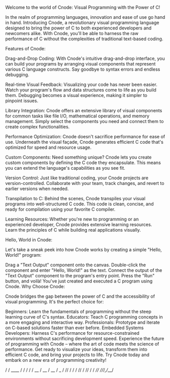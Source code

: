 

Welcome to the world of Cnode: Visual Programming with the Power of C!

In the realm of programming languages, innovation and ease of use go hand in hand. Introducing Cnode, a revolutionary visual programming language designed to bring the power of C to both experienced developers and newcomers alike. With Cnode, you'll be able to harness the raw performance of C without the complexities of traditional text-based coding.

Features of Cnode:

Drag-and-Drop Coding: With Cnode's intuitive drag-and-drop interface, you can build your programs by arranging visual components that represent various C language constructs. Say goodbye to syntax errors and endless debugging.

Real-time Visual Feedback: Visualizing your code has never been easier. Watch your program's flow and data structures come to life as you build them. Debugging becomes a visual experience, making it simpler to pinpoint issues.

Library Integration: Cnode offers an extensive library of visual components for common tasks like file I/O, mathematical operations, and memory management. Simply select the components you need and connect them to create complex functionalities.

Performance Optimization: Cnode doesn't sacrifice performance for ease of use. Underneath the visual façade, Cnode generates efficient C code that's optimized for speed and resource usage.

Custom Components: Need something unique? Cnode lets you create custom components by defining the C code they encapsulate. This means you can extend the language's capabilities as you see fit.

Version Control: Just like traditional coding, your Cnode projects are version-controlled. Collaborate with your team, track changes, and revert to earlier versions when needed.
                     
Transpilation to C: Behind the scenes, Cnode transpiles your visual programs into well-structured C code. This code is clean, concise, and ready for compilation using your favorite C compiler.

Learning Resources: Whether you're new to programming or an experienced developer, Cnode provides extensive learning resources. Learn the principles of C while building real applications visually.

Hello, World in Cnode:

Let's take a sneak peek into how Cnode works by creating a simple "Hello, World!" program:

Drag a "Text Output" component onto the canvas.
Double-click the component and enter "Hello, World!" as the text.
Connect the output of the "Text Output" component to the program's entry point.
Press the "Run" button, and voilà! You've just created and executed a C program using Cnode.
Why Choose Cnode:

Cnode bridges the gap between the power of C and the accessibility of visual programming. It's the perfect choice for:

Beginners: Learn the fundamentals of programming without the steep learning curve of C's syntax.
Educators: Teach C programming concepts in a more engaging and interactive way.
Professionals: Prototype and iterate on C-based solutions faster than ever before.
Embedded Systems Developers: Harness C's performance for resource-constrained environments without sacrificing development speed.
Experience the future of programming with Cnode – where the art of code meets the science of performance. Get ready to visualize your ideas, transform them into efficient C code, and bring your projects to life. Try Cnode today and embark on a new era of programming creativity!



/ / ____ / / / / / __ / __ / __ / _
/ // / / / // / // / / _// //_/_,/___/
